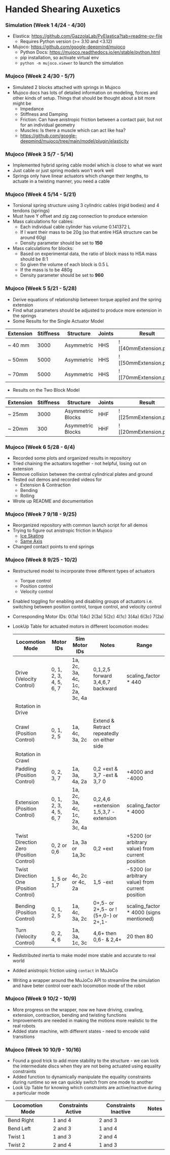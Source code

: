 # Handed Shearing Auxetics
### Simulation (Week 1 4/24 - 4/30)
- Elastica: https://github.com/GazzolaLab/PyElastica?tab=readme-ov-file
	- Requires Python version (>= 3.10 and <3.12)
- Mujoco: https://github.com/google-deepmind/mujoco
	- Python Docs: https://mujoco.readthedocs.io/en/stable/python.html
	- pip installation, so activate virtual env
	- `python -m mujoco.viewer` to launch the simulation
### Mujoco (Week 2 4/30 - 5/7)
- Simulated 2 blocks attached with springs in Mujoco
- Mujoco docs has lots of detailed information on modeling, forces and other kinds of setup. Things that should be thought about a bit more might be 
	- Impedance
	- Stiffness and Damping
	- Friction: Can have anistropic friction between a contact pair, but not for an individual geometry
	- Muscles: Is there a muscle which can act like hsa?
	- https://github.com/google-deepmind/mujoco/tree/main/model/plugin/elasticity

### Mujoco (Week 3 5/7 - 5/14)
- Implemented hybrid spring cable model which is close to what we want
- Just cable or just spring models won't work well
- Springs only have linear actuators which change their lengths, to actuate in a twisting manner, you need a cable

### Mujoco (Week 4 5/14 - 5/21)
- Torsional spring structure using 3 cylindric cables (rigid bodies) and 4 tendons (springs)
- Must have Y offset and zig zag connection to produce extension
- Mass calculations for cables:
	- Each individual cable cylinder has volume 0.141372 L
	- If I want their mass to be 20g (so that entire HSA structure can be around 60g)
	- Density parameter should be set to **150**
- Mass calculations for blocks:
	- Based on experimental data, the ratio of block mass to HSA mass should be 8:1
	- So given the volume of each block is 0.5 L
	- If the mass is to be 480g
	- Density parameter should be set to **960**

### Mujoco (Week 5 5/21 - 5/28)
- Derive equations of relationship between torque applied and the spring extension
- Find what parameters should be adjusted to produce more extension in the springs
- Some Results for the Single Actuator Model

| Extension | Stiffness | Structure  | Joints | Result                 |
| --------- | --------- | ---------- | ------ | ---------------------- |
| ~ 40 mm   | 3000      | Asymmetric | HHS    | ![[40mmExtension.png]] |
| ~ 50mm    | 5000      | Asymmetric | HHS    | ![[50mmExtension.png]] |
| ~ 70mm    | 5000      | Asymmetric | HHS    | ![[70mmExtension.png]] |
- Results on the Two Block Model

| Extension | Stiffness | Structure         | Joints | Result                 |
| --------- | --------- | ----------------- | ------ | ---------------------- |
| ~ 25mm    | 3000      | Asymmetric Blocks | HHF    | ![[25mmExtension.png]] |
| ~ 20mm    | 300       | Asymmetric Blocks | HHF    | ![[20mmExtension.png]] |

### Mujoco (Week 6 5/28 - 6/4)
- Recorded some plots and organized results in repository
- Tried chaining the actuators together - not helpful, losing out on extension
- Remove collision between the central cylindrical plates and ground
- Tested out demos and recorded videos for
	- Extension & Contraction
	- Bending
	- Rolling
- Wrote up README and documentation

### Mujoco (Week 7 9/18 - 9/25)
- Reorganized repository with common launch script for all demos
- Trying to figure out anistropic friction in Mujoco
	- [Ice Skating](https://github.com/google-deepmind/mujoco/issues/67)
	- [Same Axis](https://github.com/google-deepmind/mujoco/issues/514)
- Changed contact points to end springs

### Mujoco (Week 8 9/25 - 10/2)
- Restructured model to incorporate three different types of actuators
	- Torque control
	- Position control
	- Velocity control
- Enabled toggling for enabling and disabling groups of actuators i.e. switching between position control, torque control, and velocity control
- Corresponding Motor IDs: 0(1a) 1(4c) 2(3a) 5(2c) 4(1c) 3(4a) 6(3c) 7(2a)
- LookUp Table for actuated motors in different locomotion modes:

	| Locomotion Mode | Motor IDs | Sim Motor IDs | Notes | Range|
	|----------|----------|----------|----------|------|
	| Drive (Velocity Control)  | 0, 1, 2, 3, 4, 5, 6, 7 | 1a, 2c, 3a, 4c, 1c, 2a, 3c, 4a  | 0,1,2,5 forward 3,4,6,7 backward|scaling_factor * 440|
	| Rotation in Drive |  |   | ||
	| Crawl (Position Control)  | 0, 1, 2, 5 | 1a, 4c, 3a, 2c | Extend & Retract repeatedly on either side||
	| Rotation in Crawl||||
	| Paddling (Position Control) |0, 2, 3, 7| 1a, 3a, 4a, 2a|0,2 +ext & 3,7 -ext & 3,7 0|+4000 and -4000|
	| Extension (Position Control) |0, 1, 2, 3, 4, 5, 6, 7| 1a, 2c, 3a, 4c, 1c, 2a, 3c, 4a|0,2,4,6 +extension 1,5,3,7 -extension|scaling_factor * 4000|
	| Twist Direction Zero (Position Control) | 0, 2 or 0,6| 1a, 3a or 1a,3c |0,2 +ext| +5200 (or arbitrary value) from current position|
	| Twist Direction One (Position Control) | 1, 5 or 1,7| 4c, 2c or 4c, 2a |1,5 -ext| -5200 (or arbitrary value) from current position|
	| Bending (Position Control) | 0, 1, 2, 5| 1a, 4c, 3a, 2c |0+,5- or 2+,5- or !(5+,0-) or 2+,1-| scaling_factor * 4000 (signs mentioned)|
	| Turn (Velocity Control) | 0, 2, 4, 6| 1a, 3a, 1c, 3c|4,6+ then 0,6- & 2,4+| 20 then 80|

- Redistributed inertia to make model more stable and accurate to real world
- Added anistropic friction using `contact` in MuJoCo
- Writing a wrapper around the MuJoCo API to streamline the simulation and have beter control over each locomotion mode of the robot
		
### Mujoco (Week 9 10/2 - 10/9)
- More progress on the wrapper, now we have driving, crawling, extension, contraction, bending and twisting functions
- Improvements are needed in making the motions more realistic to the real robots
- Added state machine, with different states - need to encode valid transitions

### Mujoco (Week 10 10/9 - 10/16)
- Found a good trick to add more stability to the structure - we can lock the intermediate discs when they are not being actuated using equality constraints
- Added function to dynamically manipulate the equality constraints during runtime so we can quickly switch from one mode to another
- Look Up Table for knowing which constraints are active/inactive during a particular mode

| Locomotion Mode | Constraints Active | Constraints Inactive | Notes |
|-----------------|-------------------- |---------------------| ------|
| Bend Right|1 and 4|  2 and 3| |
| Bend Left |2 and 3| 1 and 4| |
| Twist 1|1 and 3 | 2 and 4|
|Twist 2| 2 and 4| 1 and 3| 

